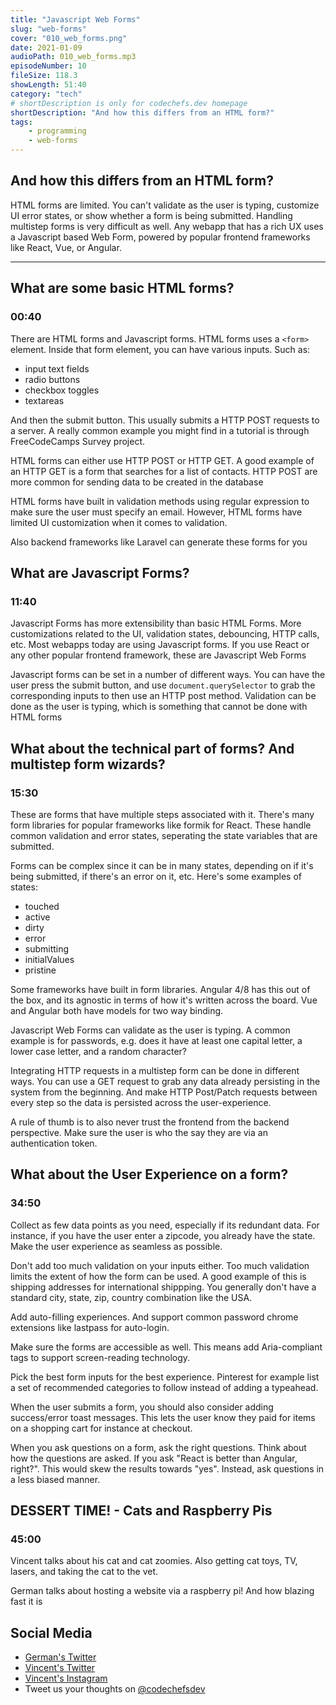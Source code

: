 ```yaml
---
title: "Javascript Web Forms"
slug: "web-forms"
cover: "010_web_forms.png"
date: 2021-01-09
audioPath: 010_web_forms.mp3
episodeNumber: 10
fileSize: 118.3
showLength: 51:40
category: "tech"
# shortDescription is only for codechefs.dev homepage
shortDescription: "And how this differs from an HTML form?"
tags:
    - programming
    - web-forms
---
```


## And how this differs from an HTML form?

HTML forms are limited. You can't validate as the user is typing, customize UI error states, or show whether a form is being submitted. Handling multistep forms is very difficult as well. Any webapp that has a rich UX uses a Javascript based Web Form, powered by popular frontend frameworks like React, Vue, or Angular.

<hr>

## What are some basic HTML forms?

### 00:40

There are HTML forms and Javascript forms. HTML forms uses a `<form>` element. Inside that form element, you can have various inputs. Such as:

- input text fields
- radio buttons
- checkbox toggles
- textareas

And then the submit button. This usually submits a HTTP POST requests to a server. A really common example you might find in a tutorial is through FreeCodeCamps Survey project.

HTML forms can either use HTTP POST or HTTP GET. A good example of an HTTP GET is a form that searches for a list of contacts. HTTP POST are more common for sending data to be created in the database

HTML forms have built in validation methods using regular expression to make sure the user must specify an email. However, HTML forms have limited UI customization when it comes to validation.

Also backend frameworks like Laravel can generate these forms for you

## What are Javascript Forms?

### 11:40

Javascript Forms has more extensibility than basic HTML Forms. More customizations related to the UI, validation states, debouncing, HTTP calls, etc. Most webapps today are using Javascript forms. If you use React or any other popular frontend framework, these are Javascript Web Forms

Javascript forms can be set in a number of different ways. You can have the user press the submit button, and use `document.querySelector` to grab the corresponding inputs to then use an HTTP post method. Validation can be done as the user is typing, which is something that cannot be done with HTML forms

## What about the technical part of forms? And multistep form wizards?

### 15:30

These are forms that have multiple steps associated with it. There's many form libraries for popular frameworks like formik for React. These handle common validation and error states, seperating the state variables that are submitted.

Forms can be complex since it can be in many states, depending on if it's being submitted, if there's an error on it, etc. Here's some examples of states:

- touched
- active
- dirty
- error
- submitting
- initialValues
- pristine

Some frameworks have built in form libraries. Angular 4/8 has this out of the box, and its agnostic in terms of how it's written across the board. Vue and Angular both have models for two way binding.

Javascript Web Forms can validate as the user is typing. A common example is for passwords, e.g. does it have at least one capital letter, a lower case letter, and a random character?

Integrating HTTP requests in a multistep form can be done in different ways. You can use a GET request to grab any data already persisting in the system from the beginning. And make HTTP Post/Patch requests between every step so the data is persisted across the user-experience. 

A rule of thumb is to also never trust the frontend from the backend perspective. Make sure the user is who the say they are via an authentication token.

## What about the User Experience on a form?

### 34:50

Collect as few data points as you need, especially if its redundant data. For instance, if you have the user enter a zipcode, you already have the state. Make the user experience as seamless as possible.

Don't add too much validation on your inputs either. Too much validation limits the extent of how the form can be used. A good example of this is shipping addresses for international shippping. You generally don't have a standard city, state, zip, country combination like the USA.

Add auto-filling experiences. And support common password chrome extensions like lastpass for auto-login.

Make sure the forms are accessible as well. This means add Aria-compliant tags to support screen-reading technology.

Pick the best form inputs for the best experience. Pinterest for example list a set of recommended categories to follow instead of adding a typeahead. 

When the user submits a form, you should also consider adding success/error toast messages. This lets the user know they paid for items on a shopping cart for instance at checkout.

When you ask questions on a form, ask the right questions. Think about how the questions are asked. If you ask "React is better than Angular, right?". This would skew the results towards "yes". Instead, ask questions in a less biased manner.

## DESSERT TIME! - Cats and Raspberry Pis

### 45:00

Vincent talks about his cat and cat zoomies. Also getting cat toys, TV, lasers, and taking the cat to the vet.

German talks about hosting a website via a raspberry pi! And how blazing fast it is

## Social Media

- [German's Twitter](https://twitter.com/germangamgon)
- [Vincent's Twitter](https://twitter.com/vincentntang)
- [Vincent's Instagram](https://instagram.com/vincentntang)
- Tweet us your thoughts on [@codechefsdev](https://twitter.com/codechefsdev)


